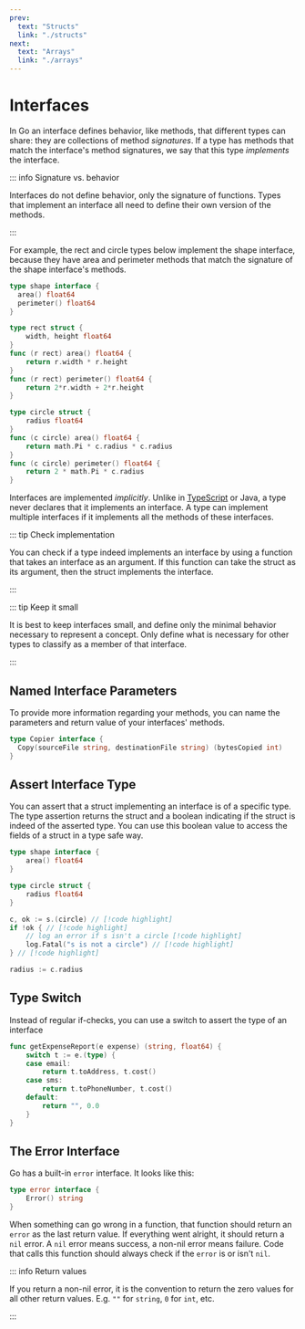 ```yaml
---
prev:
  text: "Structs"
  link: "./structs"
next:
  text: "Arrays"
  link: "./arrays"
---
```


# Interfaces

In Go an interface defines behavior, like methods, that different types can share: they are collections of method _signatures_. If a type has methods that match the interface's method signatures, we say that this type _implements_ the interface.

::: info Signature vs. behavior

Interfaces do not define behavior, only the signature of functions. Types that implement an interface all need to define their own version of the methods.

:::

For example, the rect and circle types below implement the shape interface, because they have area and perimeter methods that match the signature of the shape interface's methods.

```go
type shape interface {
  area() float64
  perimeter() float64
}

type rect struct {
    width, height float64
}
func (r rect) area() float64 {
    return r.width * r.height
}
func (r rect) perimeter() float64 {
    return 2*r.width + 2*r.height
}

type circle struct {
    radius float64
}
func (c circle) area() float64 {
    return math.Pi * c.radius * c.radius
}
func (c circle) perimeter() float64 {
    return 2 * math.Pi * c.radius
}
```

Interfaces are implemented _implicitly_. Unlike in [TypeScript](../ts/classes#interface-implementation) or Java, a type never declares that it implements an interface. A type can implement multiple interfaces if it implements all the methods of these interfaces.

::: tip Check implementation

You can check if a type indeed implements an interface by using a function that takes an interface as an argument. If this function can take the struct as its argument, then the struct implements the interface.

:::

::: tip Keep it small

It is best to keep interfaces small, and define only the minimal behavior necessary to represent a concept. Only define what is necessary for other types to classify as a member of that interface.

:::

## Named Interface Parameters

To provide more information regarding your methods, you can name the parameters and return value of your interfaces' methods.

```go
type Copier interface {
  Copy(sourceFile string, destinationFile string) (bytesCopied int)
}
```

## Assert Interface Type

You can assert that a struct implementing an interface is of a specific type. The type assertion returns the struct and a boolean indicating if the struct is indeed of the asserted type. You can use this boolean value to access the fields of a struct in a type safe way.

```go
type shape interface {
    area() float64
}

type circle struct {
    radius float64
}

c, ok := s.(circle) // [!code highlight]
if !ok { // [!code highlight]
    // log an error if s isn't a circle [!code highlight]
    log.Fatal("s is not a circle") // [!code highlight]
} // [!code highlight]

radius := c.radius
```

## Type Switch

Instead of regular if-checks, you can use a switch to assert the type of an interface

```go
func getExpenseReport(e expense) (string, float64) {
    switch t := e.(type) {
    case email:
        return t.toAddress, t.cost()
    case sms:
        return t.toPhoneNumber, t.cost()
    default:
        return "", 0.0
    }
}
```

## The Error Interface

Go has a built-in `error` interface. It looks like this:

```go
type error interface {
    Error() string
}
```

When something can go wrong in a function, that function should return an `error` as the last return value. If everything went alright, it should return a `nil` error. A `nil` error means success, a non-nil error means failure. Code that calls this function should always check if the `error` is or isn't `nil`.

::: info Return values

If you return a non-nil error, it is the convention to return the zero values for all other return values. E.g. `""` for `string`, `0` for `int`, etc.

:::
